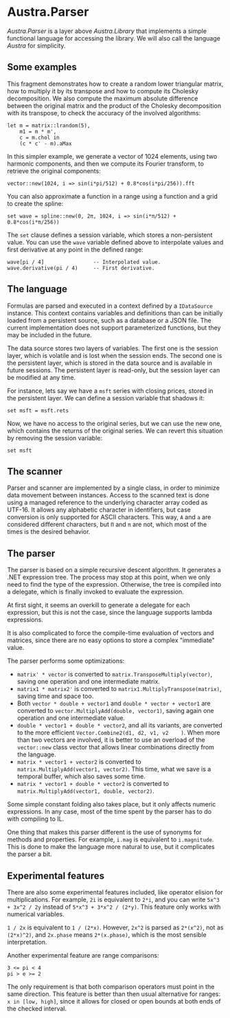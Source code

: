 # Austra.Parser
*Austra.Parser* is a layer above *Austra.Library* that implements a simple functional language for accessing the library. We will also call the language _Austra_ for simplicity.

## Some examples

This fragment demonstrates how to create a random lower triangular matrix, how to multiply it by its transpose and how to compute its Cholesky decomposition. We also compute the maximum absolute difference between the original matrix and the product of the Cholesky decomposition with its transpose, to check the accuracy of the involved algorithms:
```
let m = matrix::lrandom(5),
    m1 = m * m',
    c = m.chol in
    (c * c' - m).aMax
```

In this simpler example, we generate a vector of 1024 elements, using two harmonic components, and then we compute its Fourier transform, to retrieve the original components:

```
vector::new(1024, i => sin(i*pi/512) + 0.8*cos(i*pi/256)).fft
```

You can also approximate a function in a range using a function and a grid to create the spline:

```
set wave = spline::new(0, 2π, 1024, i => sin(i*π/512) + 0.8*cos(i*π/256))
```

The `set` clause defines a session variable, which stores a non-persistent value. You can use the `wave` variable defined above to interpolate values and first derivative at any point in the defined range:

```
wave[pi / 4]                -- Interpolated value.
wave.derivative(pi / 4)     -- First derivative.
```

## The language

Formulas are parsed and executed in a context defined by a `IDataSource` instance. This context contains variables and definitions than can be initially loaded from a persistent source, such as a database or a JSON file. The current implementation does not support parameterized functions, but they may be included in the future.

The data source stores two layers of variables. The first one is the session layer, which is volatile and is lost when the session ends. The second one is the persistent layer, which is stored in the data source and is available in future sessions. The persistent layer is read-only, but the session layer can be modified at any time.

For instance, lets say we have a `msft` series with closing prices, stored in the persistent layer. We can define a session variable that shadows it:

```
set msft = msft.rets
```

Now, we have no access to the original series, but we can use the new one, which contains the returns of the original series. We can revert this situation by removing the session variable:

```
set msft
```

## The scanner

Parser and scanner are implemented by a single class, in order to minimize data movement between instances. Access to the scanned text is done using a managed reference to the underlying character array coded as UTF-16. It allows any alphabetic character in identifiers, but case conversion is only supported for ASCII characters. This way, `A` and `a` are considered different characters, but `Π` and `π` are not, which most of the times is the desired behavior.

## The parser
The parser is based on a simple recursive descent algorithm. It generates a .NET expression tree. The process may stop at this point, when we only need to find the type of the expression. Otherwise, the tree is compiled into a delegate, which is finally invoked to evaluate the expression.

At first sight, it seems an overkill to generate a delegate for each expression, but this is not the case, since the language supports lambda expressions.

It is also complicated to force the compile-time evaluation of vectors and matrices, since there are no easy options to store a complex "immediate" value.

The parser performs some optimizations:
* `matrix' * vector` is converted to `matrix.TransposeMultiply(vector)`, saving one operation and one intermediate matrix.
* `matrix1 * matrix2'` is converted to `matrix1.MultiplyTranspose(matrix)`, saving time and space too.
* Both `vector * double + vector1` and `double * vector + vector1` are converted to `vector.MultiplyAdd(double, vector1)`, saving again one operation and one intermediate value.
* `double * vector1 + double * vector2`, and all its variants, are converted to the more efficient `Vector.Combine2(d1, d2, v1, v2    )`. When more than two vectors are involved, it is better to use an overload of the `vector::new` class vector that allows linear combinations directly from the language.
* `matrix * vector1 + vector2` is converted to `matrix.MultiplyAdd(vector1, vector2)`. This time, what we save is a temporal buffer, which also saves some time.
* `matrix * vector1 + double * vector2` is converted to `matrix.MultiplyAdd(vector1, double, vector2)`.

Some simple constant folding also takes place, but it only affects numeric expressions. In any case, most of the time spent by the parser has to do with compiling to IL.

One thing that makes this parser different is the use of synonyms for methods and properties. For example, `i.mag` is equivalent to `i.magnitude`. This is done to make the language more natural to use, but it complicates the parser a bit.

## Experimental features

There are also some experimental features included, like operator elision for multiplications. For example, `2i` is equivalent to `2*i`, and you can write `5x^3 + 3x^2 / 2y` instead of `5*x^3 + 3*x^2 / (2*y)`. This feature only works with numerical variables.

`1 / 2x` is equivalent to `1 / (2*x)`. However, `2x^2` is parsed as `2*(x^2)`, not as `(2*x)^2)`, and `2x.phase` means `2*(x.phase)`, which is the most sensible interpretation. 

Another experimental feature are range comparisons:

```
3 <= pi < 4
pi > e >= 2
```
The only requirement is that both comparison operators must point in the same direction. This feature is better than then usual alternative for ranges: `x in [low, high]`, since it allows for closed or open bounds at both ends of the checked interval.